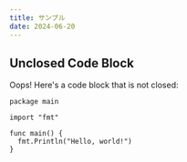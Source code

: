 ```yaml
---
title: サンプル
date: 2024-06-20
---
```


## Unclosed Code Block

Oops! Here's a code block that is not closed:

```
package main

import "fmt"

func main() {
  fmt.Println("Hello, world!")
}
